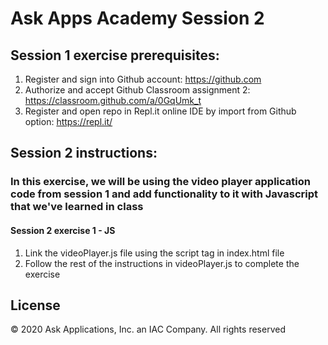 # Ask Apps Academy Session 2

## Session 1 exercise prerequisites:
1. Register and sign into Github account: https://github.com
1. Authorize and accept Github Classroom assignment 2: https://classroom.github.com/a/0GqUmk_t
1. Register and open repo in Repl.it online IDE by import from Github option: https://repl.it/

## Session 2 instructions:
### In this exercise, we will be using the video player application code from session 1 and add functionality to it with Javascript that we've learned in class

#### Session 2 exercise 1 - JS
1. Link the videoPlayer.js file using the script tag in index.html file
1. Follow the rest of the instructions in videoPlayer.js to complete the exercise

## License 
© 2020 Ask Applications, Inc. an IAC Company. All rights reserved
